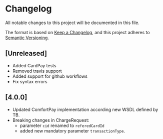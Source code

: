 # Changelog

All notable changes to this project will be documented in this file.

The format is based on [Keep a Changelog](https://keepachangelog.com/en/1.0.0/),
and this project adheres to [Semantic Versioning](https://semver.org/spec/v2.0.0.html).

## [Unreleased]

 - Added CardPay tests
 - Removed travis support
 - Added support for github workflows
 - Fix syntax errors

## [4.0.0]

 - Updated ComfortPay implementation according new WSDL defined by TB. 
 - Breaking changes in ChargeRequest: 
    - parameter `cid` renamed to `referedCardId` 
    - added new mandatory parameter `transactionType`.
